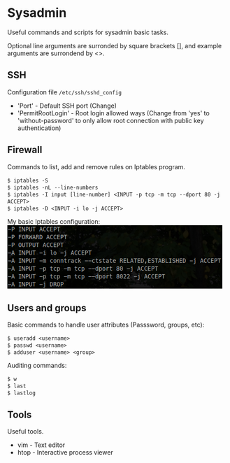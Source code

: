 # Sysadmin
Useful commands and scripts for sysadmin basic tasks.

Optional line arguments are surronded by square brackets [], and example arguments are surrondend by <>.

## SSH
Configuration file `/etc/ssh/sshd_config`

* 'Port' - Default SSH port (Change)
* 'PermitRootLogin' - Root login allowed ways (Change from 'yes' to 'without-password' to only allow root connection with public key authentication)

## Firewall
Commands to list, add and remove rules on Iptables program.

```
$ iptables -S
$ iptables -nL --line-numbers
$ iptables -I input [line-number] <INPUT -p tcp -m tcp --dport 80 -j ACCEPT>
$ iptables -D <INPUT -i lo -j ACCEPT>
```

My basic Iptables configuration:
![Iptables](assets/iptables.png)

## Users and groups
Basic commands to handle user attributes (Passsword, groups, etc):

```
$ useradd <username>
$ passwd <username>
$ adduser <username> <group>
```

Auditing commands: 
```
$ w
$ last
$ lastlog
```

## Tools
Useful tools.

* vim - Text editor
* htop - Interactive process viewer
